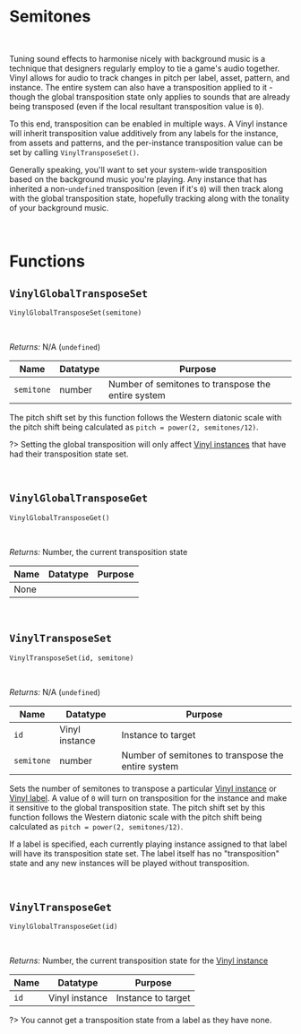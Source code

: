 # Semitones

&nbsp;

Tuning sound effects to harmonise nicely with background music is a technique that designers regularly employ to tie a game's audio together. Vinyl allows for audio to track changes in pitch per label, asset, pattern, and instance. The entire system can also have a transposition applied to it - though the global transposition state only applies to sounds that are already being transposed (even if the local resultant transposition value is `0`).

To this end, transposition can be enabled in multiple ways. A Vinyl instance will inherit transposition value additively from any labels for the instance, from assets and patterns, and the per-instance transposition value can be set by calling `VinylTransposeSet()`.

Generally speaking, you'll want to set your system-wide transposition based on the background music you're playing. Any instance that has inherited a non-`undefined` transposition (even if it's `0`) will then track along with the global transposition state, hopefully tracking along with the tonality of your background music.

&nbsp;

# Functions

## `VinylGlobalTransposeSet`

`VinylGlobalTransposeSet(semitone)`

&nbsp;

*Returns:* N/A (`undefined`)

|Name      |Datatype|Purpose                                           |
|----------|--------|--------------------------------------------------|
|`semitone`|number  |Number of semitones to transpose the entire system|

The pitch shift set by this function follows the Western diatonic scale with the pitch shift being calculated as `pitch = power(2, semitones/12)`.

?> Setting the global transposition will only affect [Vinyl instances](Terminology) that have had their transposition state set.

&nbsp;

## `VinylGlobalTransposeGet`

`VinylGlobalTransposeGet()`

&nbsp;

*Returns:* Number, the current transposition state

|Name|Datatype|Purpose|
|----|--------|-------|
|None|        |       |

&nbsp;

## `VinylTransposeSet`

`VinylTransposeSet(id, semitone)`

&nbsp;

*Returns:* N/A (`undefined`)

|Name      |Datatype      |Purpose                                           |
|----------|--------------|--------------------------------------------------|
|`id`      |Vinyl instance|Instance to target                                |
|`semitone`|number        |Number of semitones to transpose the entire system|

Sets the number of semitones to transpose a particular [Vinyl instance](Terminology) or [Vinyl label](Terminology). A value of `0` will turn on transposition for the instance and make it sensitive to the global transposition state. The pitch shift set by this function follows the Western diatonic scale with the pitch shift being calculated as `pitch = power(2, semitones/12)`.

If a label is specified, each currently playing instance assigned to that label will have its transposition state set. The label itself has no "transposition" state and any new instances will be played without transposition.

&nbsp;

## `VinylTransposeGet`

`VinylGlobalTransposeGet(id)`

&nbsp;

*Returns:* Number, the current transposition state for the [Vinyl instance](Terminology)

|Name|Datatype      |Purpose           |
|----|--------------|------------------|
|`id`|Vinyl instance|Instance to target|

?> You cannot get a transposition state from a label as they have none.